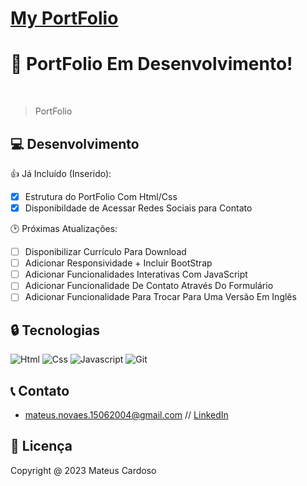 # [My PortFolio](https://mateuscardoso.netlify.app/)

<h1>🔎 PortFolio Em Desenvolvimento!</h1> <br>

> PortFolio

## 💻 Desenvolvimento

👍 Já Incluído (Inserido):
- [x] Estrutura do PortFolio Com Html/Css
- [x] Disponibildade de Acessar Redes Sociais para Contato

🕑 Próximas Atualizações:
- [ ] Disponibilizar Currículo Para Download
- [ ] Adicionar Responsividade + Incluir BootStrap
- [ ] Adicionar Funcionalidades Interativas Com JavaScript
- [ ] Adicionar Funcionalidade De Contato Através Do Formulário
- [ ] Adicionar Funcionalidade Para Trocar Para Uma Versão Em Inglês

## 🔒 Tecnologias
![Html](https://img.shields.io/badge/HTML5-E34F26?style=for-the-badge&logo=html5&logoColor=white)
![Css](https://img.shields.io/badge/CSS3-1572B6?style=for-the-badge&logo=css3&logoColor=white)
![Javascript](https://img.shields.io/badge/JavaScript-F7DF1E?style=for-the-badge&logo=javascript&logoColor=black)
![Git](https://img.shields.io/badge/GIT-E44C30?style=for-the-badge&logo=git&logoColor=white)

## 📞 Contato
- mateus.novaes.15062004@gmail.com // [LinkedIn](https://www.linkedin.com/in/mateus-cardoso-b60576291/)  

## 📑 Licença

Copyright @ 2023 Mateus Cardoso